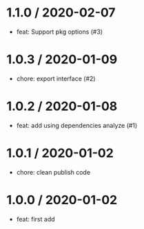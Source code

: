 
1.1.0 / 2020-02-07
==================

  * feat: Support pkg options (#3)

1.0.3 / 2020-01-09
==================

  * chore: export interface (#2)

1.0.2 / 2020-01-08
==================

  * feat: add using dependencies analyze (#1)

1.0.1 / 2020-01-02
==================

  * chore: clean publish code

1.0.0 / 2020-01-02
==================

  * feat: first add
